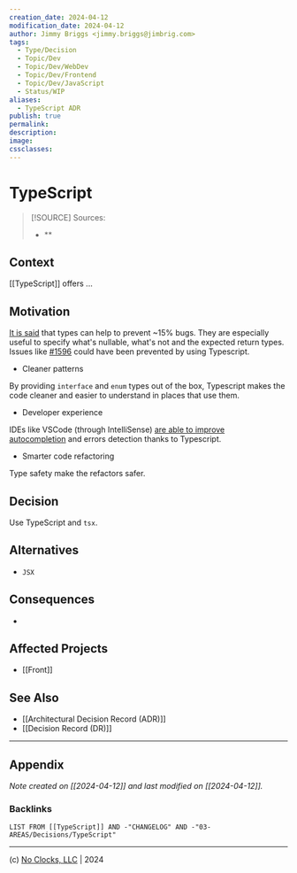 ```yaml
---
creation_date: 2024-04-12
modification_date: 2024-04-12
author: Jimmy Briggs <jimmy.briggs@jimbrig.com>
tags:
  - Type/Decision
  - Topic/Dev
  - Topic/Dev/WebDev
  - Topic/Dev/Frontend
  - Topic/Dev/JavaScript
  - Status/WIP
aliases:
  - TypeScript ADR
publish: true
permalink:
description:
image:
cssclasses:
---
```


# TypeScript

> [!SOURCE] Sources:
> - **

## Context

[[TypeScript]] offers ...

## Motivation

[It is said](http://ttendency.cs.ucl.ac.uk/projects/type_study/documents/type_study.pdf) that types can help to prevent ~15% bugs. They are especially useful to specify what's nullable, what's not and the expected return types. Issues like [#1596](https://github.com/opencollective/opencollective/issues/1596) could have been prevented by using Typescript.

- Cleaner patterns

By providing `interface` and `enum` types out of the box, Typescript makes the code cleaner and easier to understand in places that use them.

- Developer experience

IDEs like VSCode (through IntelliSense) [are able to improve autocompletion](https://code.visualstudio.com/docs/languages/typescript) and errors detection thanks to Typescript.

- Smarter code refactoring

Type safety make the refactors safer.

## Decision

Use TypeScript and `tsx`.

## Alternatives

- `JSX`

## Consequences

-

## Affected Projects

- [[Front]]
## See Also

- [[Architectural Decision Record (ADR)]]
- [[Decision Record (DR)]]

***

## Appendix

*Note created on [[2024-04-12]] and last modified on [[2024-04-12]].*

### Backlinks

```dataview
LIST FROM [[TypeScript]] AND -"CHANGELOG" AND -"03-AREAS/Decisions/TypeScript"
```

***

(c) [No Clocks, LLC](https://github.com/noclocks) | 2024